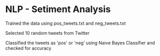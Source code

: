 # NLP - Setiment Analysis

Trained the data using pos_tweets.txt and neg_tweets.txt

Selected 10 random tweets from Twitter

Classified the tweets as 'pos' or 'neg’ using Naive Bayes Classifier and checked for accuracy
